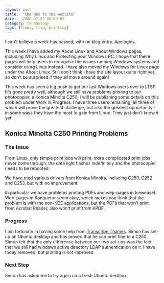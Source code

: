 ```yaml
---
layout: post
title:  "Changes to the website"
date:   2008-07-05 00:00:00
category: technology 
tags: [linux, ltsp, printing]
---
```


I can't believe a week has passed, with no blog entry.  Apologies.

This week I have added my About Linux and About Windows pages, including Why Linux and Protecting your Windows PC.  I hope that these pages will help users to recognise the issues running Windows systems and consider using Linux instead.  I have also moved my Windows for Linux page under the About Linux.  Still don't think I have the site layout quite right yet, so don't be surprised if they all move around again!

<!--more-->

This week has seen a big push to get our last Windows users over to LTSP.  It's gone pretty well, although we still have problems printing to our photocopier, a Konica Minolta C250, I will be publishing some details on this problem under Work in Progress.  I have three users remaining, all three of which will prove the greatest challenge, but also the greatest opportunity - in some ways they have the most to gain from Linux.  They just don't know it yet!

## Konica Minolta C250 Printing Problems

### The Issue

From Linux, only simple print jobs will print, more complicated print jobs never come through, the data light flashes indefinitely and the photocopier needs to be rebooted.

We have tried various drivers from Konica Minolta, including C250, C252 and C253, but with no improvement.

In particular we have problems printing PDFs and wep-pages in Iceweasel.  Web-pages in Konqueror seem okay, which makes you think that the problem is with the non-KDE applications, but the PDFs that won't print from Acrobat Reader, also won't print from KPDF.

### Progress

I am fortunate in having some help from [Transcribe Thames](http://www.thamesgroup.com/).  Simon has set-up an Ubuntu desktop and has proved that he can print fine to a C250.  Simon felt that the only difference between our two set-ups was the fact that we still had windows active directory LDAP authentication on it.  I have today removed, but printing is not improved.

### Next Step

Simon has asked me to try again on a fresh Ubuntu desktop.



